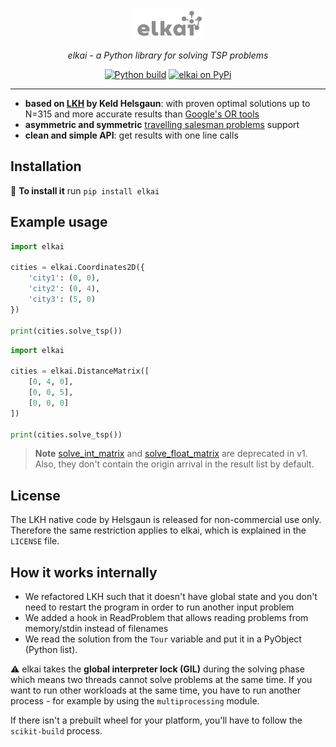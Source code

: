 <p align="center">
 <img src="https://raw.githubusercontent.com/fikisipi/elkai/assets/elkaiv2.png" alt="" />
</p>
<p align="center">
<em>elkai - a Python library for solving TSP problems</em>
</p>
<p align="center">
<a href="https://github.com/fikisipi/elkai/actions/workflows/python-app.yml"><img src="https://github.com/fikisipi/elkai/actions/workflows/python-app.yml/badge.svg" alt="Python build"></a>
<a href="https://pypi.org/project/elkai/"><img src="https://img.shields.io/pypi/v/elkai.svg" alt="elkai on PyPi"></a>
</p>

----

* **based on [LKH](http://akira.ruc.dk/~keld/research/LKH/) by Keld Helsgaun**: with proven optimal solutions up to N=315 and more accurate results than [Google's OR tools](https://developers.google.com/optimization/routing/tsp)
* **asymmetric and symmetric** [travelling salesman problems](https://en.wikipedia.org/wiki/Travelling_salesman_problem) support
* **clean and simple API**: get results with one line calls

## Installation

💾 **To install it** run `pip install elkai`

## Example usage

```python
import elkai

cities = elkai.Coordinates2D({
    'city1': (0, 0),
    'city2': (0, 4),
    'city3': (5, 0)
})

print(cities.solve_tsp())
```

```python
import elkai

cities = elkai.DistanceMatrix([
    [0, 4, 0],
    [0, 0, 5],
    [0, 0, 0]
])

print(cities.solve_tsp())
```

> **Note**
> [solve_int_matrix](https://github.com/fikisipi/elkai/blob/55187e83e7d91ee597b408c8644632fb0ef2687f/elkai/__init__.py#L33) and [solve_float_matrix](https://github.com/fikisipi/elkai/blob/55187e83e7d91ee597b408c8644632fb0ef2687f/elkai/__init__.py#L38) are deprecated in v1. Also, they don't contain the origin arrival in the result list by default.

## License

The LKH native code by Helsgaun is released for non-commercial use only. Therefore the same restriction applies to elkai, which is explained in the `LICENSE` file. 

## How it works internally

* We refactored LKH such that it doesn't have global state and you don't need to restart the program in order to run another input problem
* We added a hook in ReadProblem that allows reading problems from memory/stdin instead of filenames
* We read the solution from the `Tour` variable and put it in a PyObject (Python list).

⚠️ elkai takes the **global interpreter lock (GIL)** during the solving phase which means two threads cannot solve problems at the same time. If you want to run other workloads at the same time, you have to run another process - for example by using the `multiprocessing` module.

If there isn't a prebuilt wheel for your platform, you'll have to follow the `scikit-build` process.